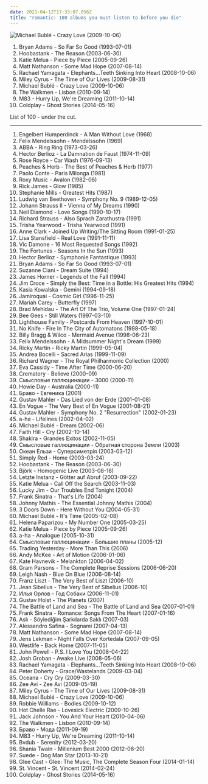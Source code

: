 ```yaml
---
date: 2021-04-12T17:33:07.056Z
title: "romantic: 100 albums you must listen to before you die"
---
```

![Michael Bublé - Crazy Love (2009-10-06)](http://coverartarchive.org/release/6430856a-c1dd-3a18-8733-0c93aec06244/14300032035-500.jpg "Michael Bublé - Crazy Love (2009-10-06)")
<ol class="albums">
<li data-cover="http://coverartarchive.org/release/2b6aeba7-272c-4299-af0c-ecbfbf487298/2535580481-500.jpg" data-tags="rock" role="button">Bryan Adams - So Far So Good (1993-07-01)</li>
<li data-cover="https://img.discogs.com/eGx6Y-3O73jhjS-yqKsK2RzAty8=/fit-in/600x586/filters:strip_icc():format(jpeg):mode_rgb():quality(90)/discogs-images/R-386093-1449454879-5476.jpeg.jpg" data-tags="rock, alternative rock" role="button">Hoobastank - The Reason (2003-06-30)</li>
<li data-cover="http://coverartarchive.org/release/f0d6c31f-8f9f-47fe-b5f5-3b96746b48fa/2774682576-500.jpg" data-tags="jazz, female vocalists, katie melua" role="button">Katie Melua - Piece by Piece (2005-09-26)</li>
<li data-cover="http://coverartarchive.org/release/29e89c60-faff-4d58-8340-6e5d10b6b421/11894480075-500.jpg" data-tags="rock" role="button">Matt Nathanson - Some Mad Hope (2007-08-14)</li>
<li data-cover="https://img.discogs.com/mzztKFzYH1uhoDlcMzS0sVNixBc=/fit-in/600x529/filters:strip_icc():format(jpeg):mode_rgb():quality(90)/discogs-images/R-1545566-1248028809.jpeg.jpg" data-tags="alternative rock, blues rock, female vocalist" role="button">Rachael Yamagata - Elephants...Teeth Sinking Into Heart (2008-10-06)</li>
<li data-cover="http://coverartarchive.org/release/2b72990f-0c8d-4687-a33f-4a329672f85a/17667139144-500.jpg" data-tags="pop, miley cyrus" role="button">Miley Cyrus - The Time of Our Lives (2009-08-31)</li>
<li data-cover="http://coverartarchive.org/release/6430856a-c1dd-3a18-8733-0c93aec06244/14300032035-500.jpg" data-tags="jazz" role="button">Michael Bublé - Crazy Love (2009-10-06)</li>
<li data-cover="https://img.discogs.com/Jo8CRxFlAMEOp8bUNyB3xl161bU=/fit-in/600x597/filters:strip_icc():format(jpeg):mode_rgb():quality(90)/discogs-images/R-2494214-1292538591.jpeg.jpg" data-tags="indie rock" role="button">The Walkmen - Lisbon (2010-09-14)</li>
<li data-cover="http://coverartarchive.org/release/0b87ebcf-216b-4255-9c19-93c12861f173/1900040046-500.jpg" data-tags="electronic, dream pop, shoegaze" role="button">M83 - Hurry Up, We're Dreaming (2011-10-14)</li>
<li data-cover="http://coverartarchive.org/release/49dab146-5393-4686-bb79-efbb1fa43648/22395430275-500.jpg" data-tags="pop, electronic, alternative, alternative rock, coldplay" role="button">Coldplay - Ghost Stories (2014-05-16)</li>
</ol>
List of 100 - under the cut.
<!-- more -->

_________________

<ol class="albums">
<li data-cover="http://coverartarchive.org/release/2047c604-ed3b-4e67-b3ea-723b41883bb6/21286092570-500.jpg" data-tags="romantic" role="button">
Engelbert Humperdinck - A Man Without Love (1968)
</li>
<li data-cover="https://img.discogs.com/XwLdcBOs0bkDDn7JTJxz_k8zdqA=/fit-in/500x500/filters:strip_icc():format(jpeg):mode_rgb():quality(90)/discogs-images/R-6822113-1427351426-8599.jpeg.jpg" data-tags="classical, romantic" role="button">
Felix Mendelssohn - Mendelssohn (1969)
</li>
<li data-cover="http://coverartarchive.org/release/a3ce24a2-ddd3-3b38-93f6-aed1e16b4c74/18286980985-500.jpg" data-tags="pop" role="button">
ABBA - Ring Ring (1973-03-26)
</li>
<li data-cover="https://img.discogs.com/2cdTkWtOmc6672BXDT4TdB9Zb2A=/fit-in/600x605/filters:strip_icc():format(jpeg):mode_rgb():quality(90)/discogs-images/R-8125816-1455650816-9195.jpeg.jpg" data-tags="opera" role="button">
Hector Berlioz - La Damnation de Faust (1974-11-09)
</li>
<li data-cover="http://coverartarchive.org/release/35df0edb-b8d9-4da3-962c-c675a6e4d7d9/20732072794-500.jpg" data-tags="soul funk 70s car wash" role="button">
Rose Royce - Car Wash (1976-09-13)
</li>
<li data-cover="http://coverartarchive.org/release/cfbfc74b-7495-4b60-8227-61b5ff135061/19827716119-500.jpg" data-tags="the best of peaches and herb" role="button">
Peaches & Herb - The Best of Peaches & Herb (1977)
</li>
<li data-cover="https://img.discogs.com/cXztR9cqWghW8lXUZaehy7L6yxs=/fit-in/600x368/filters:strip_icc():format(jpeg):mode_rgb():quality(90)/discogs-images/R-8159665-1456250862-3637.jpeg.jpg" data-tags="paolo conte" role="button">
Paolo Conte - Paris Milonga (1981)
</li>
<li data-cover="http://coverartarchive.org/release/090700a7-0ec5-41bb-b970-52e6aa47b755/16567307250-500.jpg" data-tags="80s" role="button">
Roxy Music - Avalon (1982-06)
</li>
<li data-cover="http://coverartarchive.org/release/415c9671-58de-4e84-96d5-05e7b70e2ab9/21370760541-500.jpg" data-tags="funk, romantic, sweet, slick, lively, in love, effervescent, sparkling, new love" role="button">
Rick James - Glow (1985)
</li>
<li data-cover="https://via.placeholder.com/450" data-tags="female vocalists" role="button">
Stephanie Mills - Greatest Hits (1987)
</li>
<li data-cover="http://coverartarchive.org/release/89a7101d-9c32-47b3-8dbf-70112caad1d8/15888345657-500.jpg" data-tags="classical" role="button">
Ludwig van Beethoven - Symphony No. 9 (1989-12-05)
</li>
<li data-cover="https://via.placeholder.com/450" data-tags="classical, johann strauss ii" role="button">
Johann Strauss II - Vienna of My Dreams (1990)
</li>
<li data-cover="http://coverartarchive.org/release/2acffae4-3095-4d9e-95e1-b6586c327686/1855387395-500.jpg" data-tags="male, romantic, blues, oldies, songs i like to sing along with" role="button">
Neil Diamond - Love Songs (1990-10-17)
</li>
<li data-cover="http://coverartarchive.org/release/c405f2d0-f522-4d61-8812-c0f8422d124f/12252644242-500.jpg" data-tags="classical" role="button">
Richard Strauss - Also Sprach Zarathustra (1991)
</li>
<li data-cover="http://coverartarchive.org/release/11469f06-dc1c-47c7-bf69-34ba2ce826b4/18787237477-500.jpg" data-tags="country, contemporary country" role="button">
Trisha Yearwood - Trisha Yearwood (1991)
</li>
<li data-cover="https://img.discogs.com/sOGQ2NTdQbhgu022yEDDkq00lAA=/fit-in/600x594/filters:strip_icc():format(jpeg):mode_rgb():quality(90)/discogs-images/R-429833-1500507525-7948.png.jpg" data-tags="electronic, romantic, spoken word, poetry" role="button">
Anne Clark - Joined Up Writing/The Sitting Room (1991-01-25)
</li>
<li data-cover="http://coverartarchive.org/release/76b432ce-d96c-4eda-b80b-74eff43e674a/4264108071-500.jpg" data-tags="female vocalists" role="button">
Lisa Stansfield - Real Love (1991-11-11)
</li>
<li data-cover="https://img.discogs.com/-3mFS6brCur3657bA_V_atyy1MQ=/fit-in/600x607/filters:strip_icc():format(jpeg):mode_rgb():quality(90)/discogs-images/R-12642908-1539190599-3671.jpeg.jpg" data-tags="vocal, traditional pop, romantic, reflective, smooth, earnest, dramatic, elegant, showtunes, crooners, sophisticated, warm, poignant, relaxation, lush, sentimental, soothing, joyous, cast recordings, show tunes, refined, theatrical, gutsy, in love, reserved, romantic evening, vocal pop, dinner ambiance, american popular song, vic damone, vic soothest veteran sings the great love song, vic veteran smooth romantic sings great love songs, vic damone sings the great love songs" role="button">
Vic Damone - 16 Most Requested Songs (1992)
</li>
<li data-cover="http://coverartarchive.org/release/b097b85d-3f9b-40c9-8d50-dac05f1997d1/26006988431-500.jpg" data-tags="60s, oldies" role="button">
The Fortunes - Seasons In the Sun (1993)
</li>
<li data-cover="http://coverartarchive.org/release/5802a8b7-0c35-47d5-b4c6-59b495361a0d/24426125912-500.jpg" data-tags="classical" role="button">
Hector Berlioz - Symphonie Fantastique (1993)
</li>
<li data-cover="http://coverartarchive.org/release/2b6aeba7-272c-4299-af0c-ecbfbf487298/2535580481-500.jpg" data-tags="rock" role="button">
Bryan Adams - So Far So Good (1993-07-01)
</li>
<li data-cover="https://img.discogs.com/7v4feEkSyuBlii5tMMy_1ocnwNg=/fit-in/515x505/filters:strip_icc():format(jpeg):mode_rgb():quality(90)/discogs-images/R-4019730-1373179590-6838.jpeg.jpg" data-tags="new age, meditation" role="button">
Suzanne Ciani - Dream Suite (1994)
</li>
<li data-cover="http://coverartarchive.org/release/dfdabaeb-c1c8-4f73-8d4e-1c83e1a7057f/12666505545-500.jpg" data-tags="soundtrack" role="button">
James Horner - Legends of the Fall (1994)
</li>
<li data-cover="http://coverartarchive.org/release/59857104-47b3-4618-bd23-1ea1fdb3ee30/18875437208-500.jpg" data-tags="jim croce - simply the best: time in a bottle: his  greatest hits" role="button">
Jim Croce - Simply the Best: Time in a Bottle: His Greatest Hits (1994)
</li>
<li data-cover="https://img.discogs.com/0PEmVZYaRT6BX0WjW-Hw0dQOWEc=/fit-in/600x592/filters:strip_icc():format(jpeg):mode_rgb():quality(90)/discogs-images/R-1558895-1363961758-1760.jpeg.jpg" data-tags="soft rock, kasia kowalska" role="button">
Kasia Kowalska - Gemini (1994-09-18)
</li>
<li data-cover="https://img.discogs.com/rARdHbiwt3YOSaYSxmk6lubNI3w=/fit-in/600x588/filters:strip_icc():format(jpeg):mode_rgb():quality(90)/discogs-images/R-10277-1535162776-3227.jpeg.jpg" data-tags="electronica, electro, funk, acid jazz, jamiroquai" role="button">
Jamiroquai - Cosmic Girl (1996-11-25)
</li>
<li data-cover="http://coverartarchive.org/release/ca0f7485-b03e-4be5-afda-3e587e062efb/3938634835-500.jpg" data-tags="pop, rnb" role="button">
Mariah Carey - Butterfly (1997)
</li>
<li data-cover="http://coverartarchive.org/release/78eace67-e96a-412e-9d0d-438f6fbb4e31/14761458715-500.jpg" data-tags="jazz, classique, romantic" role="button">
Brad Mehldau - The Art Of The Trio, Volume One (1997-01-24)
</li>
<li data-cover="http://coverartarchive.org/release/15721b1f-d78b-41b0-8b36-2b250a666154/2844666505-500.jpg" data-tags="soft rock" role="button">
Bee Gees - Still Waters (1997-03-10)
</li>
<li data-cover="https://img.discogs.com/fsO1glgMLpCyRJmLWdYvOlo7CdI=/fit-in/469x475/filters:strip_icc():format(jpeg):mode_rgb():quality(90)/discogs-images/R-642531-1341895905-5211.jpeg.jpg" data-tags="pop, 90s" role="button">
Lighthouse Family - Postcards From Heaven (1997-10-01)
</li>
<li data-cover="http://coverartarchive.org/release/4fbf62b9-6111-4898-a0ea-d7fa3fde6896/25954166388-500.jpg" data-tags="indie, alternative, math rock, indie rock, usa, romantic, melodic, energetic, melancholy, melancholic, alt rock, indie emo" role="button">
No Knife - Fire In The City of Automatons (1998-05-18)
</li>
<li data-cover="http://coverartarchive.org/release/0491813b-1bad-3340-84af-278d44db4f0d/22765524703-500.jpg" data-tags="alt-country" role="button">
Billy Bragg & Wilco - Mermaid Avenue (1998-06-23)
</li>
<li data-cover="https://img.discogs.com/fZJkwHcWtlHa3lpvWMryOI0s1Q8=/fit-in/600x603/filters:strip_icc():format(jpeg):mode_rgb():quality(90)/discogs-images/R-8334576-1544964835-6860.jpeg.jpg" data-tags="classical, romantic" role="button">
Felix Mendelssohn - A Midsummer Night's Dream (1999)
</li>
<li data-cover="http://coverartarchive.org/release/6b6ec3cb-736e-43fa-ab4a-fac6c856b263/26703215877-500.jpg" data-tags="latin, pop" role="button">
Ricky Martin - Ricky Martin (1999-05-04)
</li>
<li data-cover="http://coverartarchive.org/release/c388be2b-2964-4e30-a4f4-267d3b6770f6/4235033743-500.jpg" data-tags="andrea bocelli" role="button">
Andrea Bocelli - Sacred Arias (1999-11-09)
</li>
<li data-cover="http://coverartarchive.org/release/6ebe8cc4-ee3e-4eb1-ae7d-b1fc09b49646/13435578387-500.jpg" data-tags="classical, wagner" role="button">
Richard Wagner - The Royal Philharmonic Collection (2000)
</li>
<li data-cover="http://coverartarchive.org/release/da042f7f-f022-45de-9fba-70afa470ecde/10415106772-500.jpg" data-tags="female vocalists" role="button">
Eva Cassidy - Time After Time (2000-06-20)
</li>
<li data-cover="http://coverartarchive.org/release/b2a48b87-9371-4168-807a-255f69dc5207/1652330936-500.jpg" data-tags="gothic metal" role="button">
Crematory - Believe (2000-09)
</li>
<li data-cover="https://img.discogs.com/MRVPHCqK3kRID_THMMDE-knKCAw=/fit-in/600x948/filters:strip_icc():format(jpeg):mode_rgb():quality(90)/discogs-images/R-3306344-1324997694.jpeg.jpg" data-tags="rock, russian rock" role="button">
Смысловые галлюцинации - 3000 (2000-11)
</li>
<li data-cover="http://coverartarchive.org/release/69cae4c7-34f1-4dbe-8f61-2ac156a93d90/26608639903-500.jpg" data-tags="acoustic" role="button">
Howie Day - Australia (2000-11)
</li>
<li data-cover="https://img.discogs.com/aefUYco1IuW78cbm_6l7Xy_N70o=/fit-in/400x400/filters:strip_icc():format(jpeg):mode_rgb():quality(90)/discogs-images/R-8374621-1460376522-2938.jpeg.jpg" data-tags="rockabilly, rock, new wave, romantic, rock n roll, bravo, bravogroup, viktorvitaly, vitalytsvetkov" role="button">
Браво - Евгеника (2001)
</li>
<li data-cover="https://via.placeholder.com/450" data-tags="das lied von der erde" role="button">
Gustav Mahler - Das Lied von der Erde (2001-01-08)
</li>
<li data-cover="http://coverartarchive.org/release/7539dc28-2f8a-4b67-9169-cc233344222b/9531976806-500.jpg" data-tags="soul, romantic" role="button">
En Vogue - The Very Best of En Vogue (2001-08-21)
</li>
<li data-cover="https://via.placeholder.com/450" data-tags="symphony" role="button">
Gustav Mahler - Symphony No. 2 "Resurrection" (2002-01-23)
</li>
<li data-cover="https://img.discogs.com/peoBjbfraqsHjHzvaC8dI47Q9GE=/fit-in/600x524/filters:strip_icc():format(jpeg):mode_rgb():quality(90)/discogs-images/R-572521-1190480851.jpeg.jpg" data-tags="pop" role="button">
a-ha - Lifelines (2002-04-02)
</li>
<li data-cover="http://coverartarchive.org/release/05ef2a05-9860-48df-8dbc-a804f9bbd37e/2705026138-500.jpg" data-tags="jazz, pop, indie pop, piano, traditional pop, vocal jazz, romantic, swing, 00s, michael buble" role="button">
Michael Bublé - Dream (2002-06)
</li>
<li data-cover="http://coverartarchive.org/release/b4559308-a761-3279-8243-35952f3aeb7a/19438296770-500.jpg" data-tags="country" role="button">
Faith Hill - Cry (2002-10-14)
</li>
<li data-cover="http://coverartarchive.org/release/15483097-3a69-3b70-ae4a-40ca82156c27/7143040493-500.jpg" data-tags="latin, shakira, pop" role="button">
Shakira - Grandes Exitos (2002-11-05)
</li>
<li data-cover="http://coverartarchive.org/release/8f46c0ea-beb9-4069-8431-1962f5df30f6/6411365906-500.jpg" data-tags="electronic, indie, rock, indie rock, post-punk, romantic, russian, electro-rock, russian rock, depressive, ekaterinburg, gluki, gluki66" role="button">
Смысловые галлюцинации - Обратная сторона Земли (2003)
</li>
<li data-cover="http://coverartarchive.org/release/1923a1d0-1482-4e9c-bdeb-d35e4f6add7c/6920053263-500.jpg" data-tags="ukrainian" role="button">
Океан Ельзи - Суперсиметрія (2003-03-12)
</li>
<li data-cover="https://img.discogs.com/on7vn4BaRhJvJuJAC_hFod-nHno=/fit-in/600x597/filters:strip_icc():format(jpeg):mode_rgb():quality(90)/discogs-images/R-14554335-1576955367-5851.png.jpg" data-tags="pop" role="button">
Simply Red - Home (2003-03-24)
</li>
<li data-cover="https://img.discogs.com/eGx6Y-3O73jhjS-yqKsK2RzAty8=/fit-in/600x586/filters:strip_icc():format(jpeg):mode_rgb():quality(90)/discogs-images/R-386093-1449454879-5476.jpeg.jpg" data-tags="rock, alternative rock" role="button">
Hoobastank - The Reason (2003-06-30)
</li>
<li data-cover="https://img.discogs.com/aiGtfbrmX10NazhTRVrB3Y0fvOo=/fit-in/600x600/filters:strip_icc():format(jpeg):mode_rgb():quality(90)/discogs-images/R-813694-1161458280.jpeg.jpg" data-tags="electronic, alternative, female vocalists, bjork" role="button">
Björk - Homogenic Live (2003-08-18)
</li>
<li data-cover="https://img.discogs.com/1rpLoXRsoE0J1ydwLM50XeUNfIA=/fit-in/286x280/filters:strip_icc():format(jpeg):mode_rgb():quality(90)/discogs-images/R-1300297-1378465787-4739.jpeg.jpg" data-tags="gothic rock" role="button">
Letzte Instanz - Götter auf Abruf (2003-09-22)
</li>
<li data-cover="https://img.discogs.com/kutq8szyAFLHrSU7nW-GlGhoHs4=/fit-in/600x608/filters:strip_icc():format(jpeg):mode_rgb():quality(90)/discogs-images/R-420173-1240855058.jpeg.jpg" data-tags="female vocalists, jazz, blues, katie melua" role="button">
Katie Melua - Call Off the Search (2003-11-03)
</li>
<li data-cover="http://coverartarchive.org/release/7cfe24c5-c151-49f9-9444-58b41c6bb63a/18726825115-500.jpg" data-tags="romantic, male voice, paartherapie, meggerdorf, kruessis, lactophobia, erfde" role="button">
Lucky Jim - Our Troubles End Tonight (2004)
</li>
<li data-cover="https://img.discogs.com/rN6G7sSyAfSsmDfas8_zsOY9YpY=/fit-in/600x600/filters:strip_icc():format(jpeg):mode_rgb():quality(90)/discogs-images/R-3490519-1420332756-6145.jpeg.jpg" data-tags="vocal jazz, traditional pop music" role="button">
Frank Sinatra - That's Life (2004)
</li>
<li data-cover="https://img.discogs.com/sioTJfEhvPqknISxktB3-vyusGE=/fit-in/280x300/filters:strip_icc():format(jpeg):mode_rgb():quality(90)/discogs-images/R-2889779-1353795919-6239.jpeg.jpg" data-tags="romantic, johnny mathis the essentials" role="button">
Johnny Mathis - The Essential Johnny Mathis (2004)
</li>
<li data-cover="http://coverartarchive.org/release/6f63a705-2e3d-451c-a8e9-0ae7025f9055/12844808386-500.jpg" data-tags="hard rock" role="button">
3 Doors Down - Here Without You (2004-05-31)
</li>
<li data-cover="http://coverartarchive.org/release/cb15f5d0-1e03-48bb-b098-06f87e61494d/14300052856-500.jpg" data-tags="jazz" role="button">
Michael Bublé - It's Time (2005-02-08)
</li>
<li data-cover="http://coverartarchive.org/release/65b66088-a8e1-4081-92c7-3af39c89fba2/7403716408-500.jpg" data-tags="pop, greek, eurovision" role="button">
Helena Paparizou - My Number One (2005-03-25)
</li>
<li data-cover="http://coverartarchive.org/release/f0d6c31f-8f9f-47fe-b5f5-3b96746b48fa/2774682576-500.jpg" data-tags="jazz, female vocalists, katie melua" role="button">
Katie Melua - Piece by Piece (2005-09-26)
</li>
<li data-cover="http://coverartarchive.org/release/d87a354a-b0eb-44cc-bc09-cc966eb86df2/20833625751-500.jpg" data-tags="pop" role="button">
a-ha - Analogue (2005-10-31)
</li>
<li data-cover="http://coverartarchive.org/release/bb0ae463-4fb7-4d94-bf45-813edb69c033/2626272364-500.jpg" data-tags="electronic, indie, rock, indie rock, post-punk, romantic, russian, electro-rock, russian rock, depressive, ekaterinburg, gluki, gluki66" role="button">
Смысловые галлюцинации - Большие планы (2005-12)
</li>
<li data-cover="http://coverartarchive.org/release/780d907d-ff5b-4738-b6a4-dac0b70f759a/6046958479-500.jpg" data-tags="rock, alternative, alternative rock, acoustic" role="button">
Trading Yesterday - More Than This (2006)
</li>
<li data-cover="http://coverartarchive.org/release/27a0c006-98f3-428a-a945-56a2ab39f070/15577024250-500.jpg" data-tags="acoustic, guitar" role="button">
Andy McKee - Art of Motion (2006-01-06)
</li>
<li data-cover="https://img.discogs.com/K8wuXm7t8XdYis3Gq-03yQBwGAs=/fit-in/225x225/filters:strip_icc():format(jpeg):mode_rgb():quality(90)/discogs-images/R-721994-1151857747.jpeg.jpg" data-tags="female vocalists" role="button">
Kate Havnevik - Melankton (2006-04-02)
</li>
<li data-cover="http://coverartarchive.org/release/f517942d-1a38-4c1e-adf2-89ab7c1559e8/15377582279-500.jpg" data-tags="country-rock, romantic, blues rock, country rock, gram parson" role="button">
Gram Parsons - The Complete Reprise Sessions (2006-06-20)
</li>
<li data-cover="https://img.discogs.com/j6h09ewKssrBeJ-jwHmd1qOrVo4=/fit-in/600x600/filters:strip_icc():format(jpeg):mode_rgb():quality(90)/discogs-images/R-756941-1227126860.jpeg.jpg" data-tags="pop" role="button">
Leigh Nash - Blue On Blue (2006-08-14)
</li>
<li data-cover="http://coverartarchive.org/release/20e1927a-3703-4fa5-96d2-a027db1737ee/16785820466-500.jpg" data-tags="classical" role="button">
Franz Liszt - The Very Best of Liszt (2006-10)
</li>
<li data-cover="http://coverartarchive.org/release/84d12e5c-115f-4ef1-96bd-f972b41536c7/8293509982-500.jpg" data-tags="classical, late romantic" role="button">
Jean Sibelius - The Very Best of Sibelius (2006-10)
</li>
<li data-cover="http://coverartarchive.org/release/bf48609e-4601-44d1-af74-d5e47b340557/2087482855-500.jpg" data-tags="russian, melodic rock" role="button">
Илья Орлов - Год Собаки (2006-11-01)
</li>
<li data-cover="https://img.discogs.com/VrMQPjBC62daox6swpVFW8xWAsM=/fit-in/600x596/filters:strip_icc():format(jpeg):mode_rgb():quality(90)/discogs-images/R-746488-1373094418-1552.jpeg.jpg" data-tags="classical" role="button">
Gustav Holst - The Planets (2007)
</li>
<li data-cover="https://img.discogs.com/eDmhlAx369Pg66-8PjteCcGQ-HI=/fit-in/500x500/filters:strip_icc():format(jpeg):mode_rgb():quality(90)/discogs-images/R-1857909-1248242287.jpeg.jpg" data-tags="folk, singer-songwriter" role="button">
The Battle of Land and Sea - The Battle of Land and Sea (2007-01-01)
</li>
<li data-cover="http://coverartarchive.org/release/1943c7b2-e79e-408b-85c3-3db8aed49d92/6125769126-500.jpg" data-tags="jazz, romantic, swing, golden oldies, mastersinger, vocalistas masculinos" role="button">
Frank Sinatra - Romance: Songs From The Heart (2007-01-16)
</li>
<li data-cover="https://img.discogs.com/GYXc7wlL5NDmdsPRrLQvioQngXA=/fit-in/600x591/filters:strip_icc():format(jpeg):mode_rgb():quality(90)/discogs-images/R-2396405-1504959986-1948.jpeg.jpg" data-tags="turkce rock" role="button">
Aslı - Söylediğim Şarkılarda Saklı (2007-03)
</li>
<li data-cover="http://coverartarchive.org/release/1e91e643-1b22-4e96-b250-8057c348e5f9/6441854610-500.jpg" data-tags="pop opera" role="button">
Alessandro Safina - Sognami (2007-04-13)
</li>
<li data-cover="http://coverartarchive.org/release/29e89c60-faff-4d58-8340-6e5d10b6b421/11894480075-500.jpg" data-tags="rock" role="button">
Matt Nathanson - Some Mad Hope (2007-08-14)
</li>
<li data-cover="http://coverartarchive.org/release/4bae6b93-7d34-4abe-984f-61487858e8fa/4890223091-500.jpg" data-tags="indie pop, indie" role="button">
Jens Lekman - Night Falls Over Kortedala (2007-09-05)
</li>
<li data-cover="http://coverartarchive.org/release/83cfd88a-23c8-4d31-bb42-409251141ebb/28019549338-500.jpg" data-tags="pop" role="button">
Westlife - Back Home (2007-11-05)
</li>
<li data-cover="http://coverartarchive.org/release/3afe4884-4348-42a3-8315-0c4a14ea11b0/8784634747-500.jpg" data-tags="soundtrack" role="button">
John Powell - P.S. I Love You (2008-04-22)
</li>
<li data-cover="https://img.discogs.com/u6T-F9Qb9UjVsaZkMJylVS3BQ40=/fit-in/600x595/filters:strip_icc():format(jpeg):mode_rgb():quality(90)/discogs-images/R-13949536-1564723690-3863.jpeg.jpg" data-tags="vocal, easy listening, adult contemporary, romantic, reflective, passionate, literate, dramatic, bittersweet, elegant, yearning, sophisticated, sunday afternoon, sentimental, elaborate, refined, stylish, theatrical, restrained, romantic evening, vocal pop, euro-pop, classical pop, dinner ambiance" role="button">
Josh Groban - Awake Live (2008-05-06)
</li>
<li data-cover="https://img.discogs.com/mzztKFzYH1uhoDlcMzS0sVNixBc=/fit-in/600x529/filters:strip_icc():format(jpeg):mode_rgb():quality(90)/discogs-images/R-1545566-1248028809.jpeg.jpg" data-tags="alternative rock, blues rock, female vocalist" role="button">
Rachael Yamagata - Elephants...Teeth Sinking Into Heart (2008-10-06)
</li>
<li data-cover="https://img.discogs.com/hPBi_tvsKOpa0IUmtVzQtKYmGgY=/fit-in/600x589/filters:strip_icc():format(jpeg):mode_rgb():quality(90)/discogs-images/R-13487694-1555161652-4877.jpeg.jpg" data-tags="rock, british, indie rock, 00s" role="button">
Peter Doherty - Grace/Wastelands (2009-03-04)
</li>
<li data-cover="https://via.placeholder.com/450" data-tags="female vocalists" role="button">
Oceana - Cry Cry (2009-03-30)
</li>
<li data-cover="https://img.discogs.com/oR1xTsEgSpIteuBduC1hBQfHXY0=/fit-in/600x532/filters:strip_icc():format(jpeg):mode_rgb():quality(90)/discogs-images/R-2059688-1262550764.jpeg.jpg" data-tags="indie, zee avi" role="button">
Zee Avi - Zee Avi (2009-05-19)
</li>
<li data-cover="http://coverartarchive.org/release/2b72990f-0c8d-4687-a33f-4a329672f85a/17667139144-500.jpg" data-tags="pop, miley cyrus" role="button">
Miley Cyrus - The Time of Our Lives (2009-08-31)
</li>
<li data-cover="http://coverartarchive.org/release/6430856a-c1dd-3a18-8733-0c93aec06244/14300032035-500.jpg" data-tags="jazz" role="button">
Michael Bublé - Crazy Love (2009-10-06)
</li>
<li data-cover="https://img.discogs.com/W4khNoo90CadCiLmJK2Ef-xtYZ8=/fit-in/600x604/filters:strip_icc():format(jpeg):mode_rgb():quality(90)/discogs-images/R-1033179-1546903380-6137.jpeg.jpg" data-tags="alternative, alternative rock, indie rock" role="button">
Robbie Williams - Bodies (2009-10-12)
</li>
<li data-cover="https://img.discogs.com/QL_8I14X-QpLzFgRs_ULnrr7_b8=/fit-in/325x325/filters:strip_icc():format(jpeg):mode_rgb():quality(90)/discogs-images/R-4519222-1367176559-7888.jpeg.jpg" data-tags="rock, powerpop" role="button">
Hot Chelle Rae - Lovesick Electric (2009-10-26)
</li>
<li data-cover="http://coverartarchive.org/release/063b8550-4a19-458c-bc0f-4dd50bf2bab0/5325070958-500.jpg" data-tags="acoustic" role="button">
Jack Johnson - You And Your Heart (2010-04-06)
</li>
<li data-cover="https://img.discogs.com/Jo8CRxFlAMEOp8bUNyB3xl161bU=/fit-in/600x597/filters:strip_icc():format(jpeg):mode_rgb():quality(90)/discogs-images/R-2494214-1292538591.jpeg.jpg" data-tags="indie rock" role="button">
The Walkmen - Lisbon (2010-09-14)
</li>
<li data-cover="http://coverartarchive.org/release/612599ab-9a4a-48de-b7f4-5f803474dc89/8219355047-500.jpg" data-tags="rock, romantic, bravo, bravogroup, viktorvitaly, vitalytsvetkov" role="button">
Браво - Мода (2011-09-19)
</li>
<li data-cover="http://coverartarchive.org/release/0b87ebcf-216b-4255-9c19-93c12861f173/1900040046-500.jpg" data-tags="electronic, dream pop, shoegaze" role="button">
M83 - Hurry Up, We're Dreaming (2011-10-14)
</li>
<li data-cover="http://coverartarchive.org/release/710c7f38-563a-48c1-b93c-740043697c0a/6393087014-500.jpg" data-tags="electronic, ambient, dreamy, 10s" role="button">
Bvdub - Serenity (2012-03-20)
</li>
<li data-cover="http://coverartarchive.org/release/91645581-c5a7-42e6-9334-e9c9ff622e5e/27733955139-500.jpg" data-tags="country" role="button">
Shania Twain - Millenium Best 2000 (2012-06-20)
</li>
<li data-cover="http://coverartarchive.org/release/7cdac008-aaa2-4741-98ad-e4089dff00b2/6644098737-500.jpg" data-tags="britpop" role="button">
Suede - Dog Man Star (2013-10-21)
</li>
<li data-cover="http://coverartarchive.org/release/6c8d3304-3f34-4dda-a8a8-4e4ddef0bc72/7275098151-500.jpg" data-tags="soundtrack, pop, glee cast" role="button">
Glee Cast - Glee: The Music, The Complete Season Four (2014-01-14)
</li>
<li data-cover="https://img.discogs.com/7ZBnbaSnSc4ci1gadSRb1lcTFEg=/fit-in/600x600/filters:strip_icc():format(jpeg):mode_rgb():quality(90)/discogs-images/R-5433906-1393256089-7792.jpeg.jpg" data-tags="art pop" role="button">
St. Vincent - St. Vincent (2014-02-24)
</li>
<li data-cover="http://coverartarchive.org/release/49dab146-5393-4686-bb79-efbb1fa43648/22395430275-500.jpg" data-tags="pop, electronic, alternative, alternative rock, coldplay" role="button">
Coldplay - Ghost Stories (2014-05-16)
</li>
</ol>